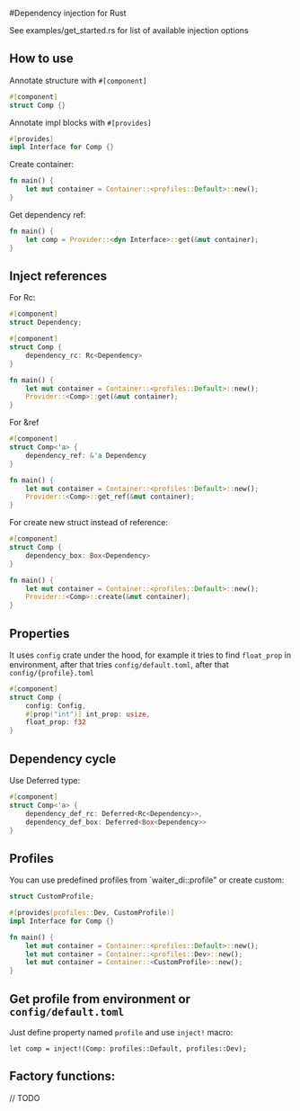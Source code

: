 #Dependency injection for Rust

See examples/get_started.rs for list of available injection options

## How to use

Annotate structure with `#[component]`

```rust
#[component]
struct Comp {}
```

Annotate impl blocks with `#[provides]`

```rust
#[provides]
impl Interface for Comp {}
```

Create container:

```rust
fn main() {
    let mut container = Container::<profiles::Default>::new();
}
```

Get dependency ref:

```rust
fn main() {
    let comp = Provider::<dyn Interface>::get(&mut container);
}
```

## Inject references

For Rc:

```rust
#[component]
struct Dependency;

#[component]
struct Comp {
    dependency_rc: Rc<Dependency>
}

fn main() {
    let mut container = Container::<profiles::Default>::new();
    Provider::<Comp>::get(&mut container);
}
```

For &ref

```rust
#[component]
struct Comp<'a> {
    dependency_ref: &'a Dependency
}

fn main() {
    let mut container = Container::<profiles::Default>::new();
    Provider::<Comp>::get_ref(&mut container);
}
```

For create new struct instead of reference:

```rust
#[component]
struct Comp {
    dependency_box: Box<Dependency>
}

fn main() {
    let mut container = Container::<profiles::Default>::new();
    Provider::<Comp>::create(&mut container);
}
```

## Properties

It uses `config` crate under the hood, for example it tries to find `float_prop` 
in environment, after that tries `config/default.toml`, after that `config/{profile}.toml`

```rust
#[component]
struct Comp {
    config: Config,
    #[prop("int")] int_prop: usize,
    float_prop: f32
}
```

## Dependency cycle

Use Deferred type:

```rust
#[component]
struct Comp<'a> {
    dependency_def_rc: Deferred<Rc<Dependency>>,
    dependency_def_box: Deferred<Box<Dependency>>
}
```

## Profiles

You can use predefined profiles from `waiter_di::profile" or create custom:

```rust
struct CustomProfile;

#[provides(profiles::Dev, CustomProfile)]
impl Interface for Comp {}

fn main() {
    let mut container = Container::<profiles::Default>::new();
    let mut container = Container::<profiles::Dev>::new();
    let mut container = Container::<CustomProfile>::new();
}
```

## Get profile from environment or `config/default.toml`

Just define property named `profile` and use `inject!` macro:

```
let comp = inject!(Comp: profiles::Default, profiles::Dev);
```

## Factory functions:

// TODO